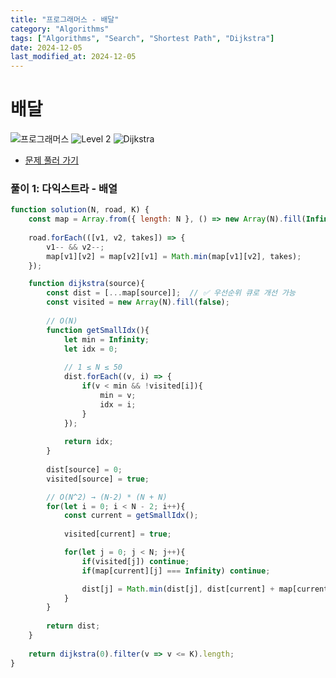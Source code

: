 ```yaml
---
title: "프로그래머스 - 배달"
category: "Algorithms"
tags: ["Algorithms", "Search", "Shortest Path", "Dijkstra"]
date: 2024-12-05
last_modified_at: 2024-12-05
---
```


# 배달

<img src="https://img.shields.io/badge/-프로그래머스-1e2a3c" alt="프로그래머스"/> <img src="https://img.shields.io/badge/-Level 2-green" alt="Level 2"/> <img src="https://img.shields.io/badge/-Dijkstra-chocolate" alt="Dijkstra"/> 

- [문제 풀러 가기](https://school.programmers.co.kr/learn/courses/30/lessons/12978)

### 풀이 1: 다익스트라 - 배열

```js
function solution(N, road, K) {
    const map = Array.from({ length: N }, () => new Array(N).fill(Infinity));
    
    road.forEach(([v1, v2, takes]) => {
        v1-- && v2--;
        map[v1][v2] = map[v2][v1] = Math.min(map[v1][v2], takes);
    });

    function dijkstra(source){
        const dist = [...map[source]];  // ✅ 우선순위 큐로 개선 가능
        const visited = new Array(N).fill(false);
        
        // O(N)
        function getSmallIdx(){
            let min = Infinity;
            let idx = 0;
            
            // 1 ≤ N ≤ 50
            dist.forEach((v, i) => {
                if(v < min && !visited[i]){
                    min = v;
                    idx = i;
                }
            });
            
            return idx;
        }
        
        dist[source] = 0;
        visited[source] = true;

        // O(N^2) → (N-2) * (N + N)
        for(let i = 0; i < N - 2; i++){
            const current = getSmallIdx();
            
            visited[current] = true;

            for(let j = 0; j < N; j++){
                if(visited[j]) continue;
                if(map[current][j] === Infinity) continue;

                dist[j] = Math.min(dist[j], dist[current] + map[current][j]);
            }
        }
        
        return dist;
    }
    
    return dijkstra(0).filter(v => v <= K).length;
}
```
